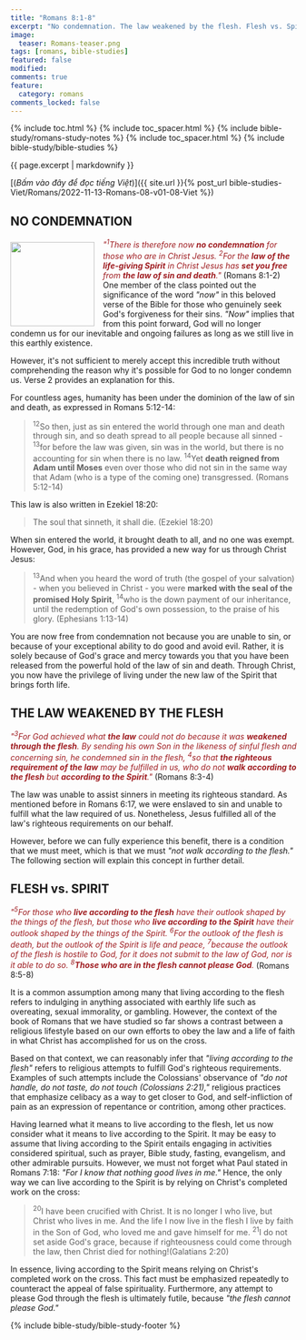 ```yaml
---
title: "Romans 8:1-8"
excerpt: "No condemnation. The law weakened by the flesh. Flesh vs. Spirit."
image:
  teaser: Romans-teaser.png
tags: [romans, bible-studies]
featured: false
modified:
comments: true
feature:
  category: romans
comments_locked: false
---
```


{% include toc.html %}
{% include toc_spacer.html %}
{% include bible-study/romans-study-notes %}
{% include toc_spacer.html %}
{% include bible-study/bible-studies %}

{{ page.excerpt | markdownify }}

[(<em>Bấm vào đây để đọc tiếng Việt</em>)]({{ site.url }}{% post_url bible-studies-Viet/Romans/2022-11-13-Romans-08-v01-08-Viet %})

## NO CONDEMNATION
<div>
<p>
<img alt src="http://vacsf.org/assets/images/Romans-teaser.png" style="border: 0px none; margin: 7px 15px 0px 0px; max-width: 100%; height: 148px; padding: 0px; float: left;">
    <span style="color: rgb(159, 29, 33);"><i>"<sup>1</sup>There is therefore now <strong>no condemnation</strong> for those who are in Christ Jesus. <sup>2</sup>For the <strong>law of the life-giving Spirit</strong> in Christ Jesus has <strong>set you free</strong> from <strong>the law of sin and death</strong>."</i></span> (Romans 8:1-2)<br />One member of the class pointed out the significance of the word <i>"now"</i> in this beloved verse of the Bible for those who genuinely seek God's forgiveness for their sins. <i>"Now"</i> implies that from this point forward, God will no longer condemn us for our inevitable and ongoing failures as long as we still live in this earthly existence.</p>
</div>


However, it's not sufficient to merely accept this incredible truth without comprehending the reason why it's possible for God to no longer condemn us. Verse 2 provides an explanation for this.

For countless ages, humanity has been under the dominion of the law of sin and death, as expressed in Romans 5:12-14:

> <sup>12</sup>So then, just as sin entered the world through one man and death through sin, and so death spread to all people because all sinned -  <sup>13</sup>for before the law was given, sin was in the world, but there is no accounting for sin when there is no law.  <sup>14</sup>Yet <strong>death reigned from Adam until Moses</strong> even over those who did not sin in the same way that Adam (who is a type of the coming one) transgressed. (Romans 5:12-14)

This law is also written in Ezekiel 18:20:

> The soul that sinneth, it shall die.  (Ezekiel 18:20)

When sin entered the world, it brought death to all, and no one was exempt. However, God, in his grace, has provided a new way for us through Christ Jesus:

> <sup>13</sup>And when you heard the word of truth (the gospel of your salvation) - when you believed in Christ - you were <strong>marked with the seal of the promised Holy Spirit</strong>,  <sup>14</sup>who is the down payment of our inheritance, until the redemption of God's own possession, to the praise of his glory. (Ephesians 1:13-14)

You are now free from condemnation not because you are unable to sin, or because of your exceptional ability to do good and avoid evil. Rather, it is solely because of God's grace and mercy towards you that you have been released from the powerful hold of the law of sin and death. Through Christ, you now have the privilege of living under the new law of the Spirit that brings forth life.

## THE LAW WEAKENED BY THE FLESH

<span style="color: rgb(159, 29, 33);">
<i>"<sup>3</sup>For God achieved what <strong>the law</strong> could not do because it was <strong>weakened through the flesh</strong>. By sending his own Son in the likeness of sinful flesh and concerning sin, he condemned sin in the flesh, <sup>4</sup>so that <strong>the righteous requirement of the law</strong> may be fulfilled in us, who do not <strong>walk according to the flesh</strong> but <strong>according to the Spirit</strong>."</i></span> (Romans 8:3-4)

The law was unable to assist sinners in meeting its righteous standard. As mentioned before in Romans 6:17, we were enslaved to sin and unable to fulfill what the law required of us. Nonetheless, Jesus fulfilled all of the law's righteous requirements on our behalf.

However, before we can fully experience this benefit, there is a condition that we must meet, which is that we must *"not walk according to the flesh."* The following section will explain this concept in further detail.

## FLESH vs. SPIRIT

<span style="color: rgb(159, 29, 33);">
<i>"<sup>5</sup>For those who <strong>live according to the flesh</strong> have their outlook shaped by the things of the flesh, but those who <strong>live according to the Spirit</strong> have their outlook shaped by the things of the Spirit.  <sup>6</sup>For the outlook of the flesh is death, but the outlook of the Spirit is life and peace, <sup>7</sup>because the outlook of the flesh is hostile to God, for it does not submit to the law of God, nor is it able to do so. <sup>8</sup><strong>Those who are in the flesh cannot please God</strong>.</i></span> (Romans 8:5-8)

It is a common assumption among many that living according to the flesh refers to indulging in anything associated with earthly life such as overeating, sexual immorality, or gambling. However, the context of the book of Romans that we have studied so far shows a contrast between a religious lifestyle based on our own efforts to obey the law and a life of faith in what Christ has accomplished for us on the cross.

Based on that context, we can reasonably infer that *"living according to the flesh"* refers to religious attempts to fulfill God's righteous requirements. Examples of such attempts include the Colossians' observance of *"do not handle, do not taste, do not touch (Colossians 2:21),"* religious practices that emphasize celibacy as a way to get closer to God, and self-infliction of pain as an expression of repentance or contrition, among other practices.

Having learned what it means to live according to the flesh, let us now consider what it means to live according to the Spirit. It may be easy to assume that living according to the Spirit entails engaging in activities considered spiritual, such as prayer, Bible study, fasting, evangelism, and other admirable pursuits. However, we must not forget what Paul stated in Romans 7:18: *"For I know that nothing good lives in me."* Hence, the only way we can live according to the Spirit is by relying on Christ's completed work on the cross:

> <sup>20</sup>I have been crucified with Christ. It is no longer I who live, but Christ who lives in me. And the life I now live in the flesh I live by faith in the Son of God, who loved me and gave himself for me. <sup>21</sup>I do not set aside God's grace, because if righteousness could come through the law, then Christ died for nothing!(Galatians 2:20)

In essence, living according to the Spirit means relying on Christ's completed work on the cross. This fact must be emphasized repeatedly to counteract the appeal of false spirituality. Furthermore, any attempt to please God through the flesh is ultimately futile, because *"the flesh cannot please God."*


{% include bible-study/bible-study-footer %}

